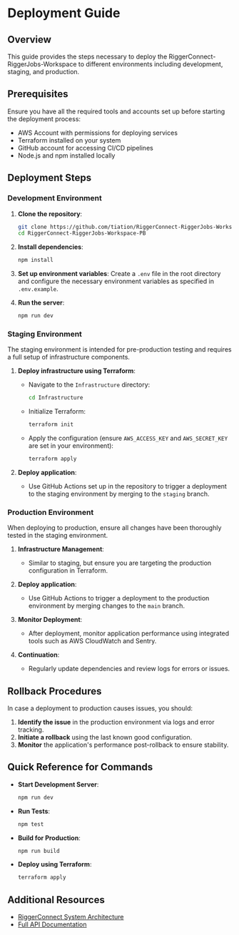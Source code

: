 # Deployment Guide

## Overview

This guide provides the steps necessary to deploy the RiggerConnect-RiggerJobs-Workspace to different environments including development, staging, and production.

## Prerequisites

Ensure you have all the required tools and accounts set up before starting the deployment process:

- AWS Account with permissions for deploying services
- Terraform installed on your system
- GitHub account for accessing CI/CD pipelines
- Node.js and npm installed locally

## Deployment Steps

### Development Environment

1. **Clone the repository**:
   ```bash
   git clone https://github.com/tiation/RiggerConnect-RiggerJobs-Workspace-PB.git
   cd RiggerConnect-RiggerJobs-Workspace-PB
   ```

2. **Install dependencies**:
   ```bash
   npm install
   ```

3. **Set up environment variables**:
   Create a `.env` file in the root directory and configure the necessary environment variables as specified in `.env.example`.
   
4. **Run the server**:
   ```bash
   npm run dev
   ```
   
### Staging Environment

The staging environment is intended for pre-production testing and requires a full setup of infrastructure components.

1. **Deploy infrastructure using Terraform**:
   - Navigate to the `Infrastructure` directory:
     ```bash
     cd Infrastructure
     ```
   - Initialize Terraform:
     ```bash
     terraform init
     ```
   - Apply the configuration (ensure `AWS_ACCESS_KEY` and `AWS_SECRET_KEY` are set in your environment):
     ```bash
     terraform apply
     ```

2. **Deploy application**:
   - Use GitHub Actions set up in the repository to trigger a deployment to the staging environment by merging to the `staging` branch.

### Production Environment

When deploying to production, ensure all changes have been thoroughly tested in the staging environment.

1. **Infrastructure Management**:
   - Similar to staging, but ensure you are targeting the production configuration in Terraform.

2. **Deploy application**:
   - Use GitHub Actions to trigger a deployment to the production environment by merging changes to the `main` branch.

3. **Monitor Deployment**:
   - After deployment, monitor application performance using integrated tools such as AWS CloudWatch and Sentry.

4. **Continuation**:
   - Regularly update dependencies and review logs for errors or issues.

## Rollback Procedures

In case a deployment to production causes issues, you should:

1. **Identify the issue** in the production environment via logs and error tracking.
2. **Initiate a rollback** using the last known good configuration.
3. **Monitor** the application's performance post-rollback to ensure stability.

## Quick Reference for Commands

- **Start Development Server**:
  ```bash
  npm run dev
  ```

- **Run Tests**:
  ```bash
  npm test
  ```

- **Build for Production**:
  ```bash
  npm run build
  ```

- **Deploy using Terraform**:
  ```bash
  terraform apply
  ```

## Additional Resources

- [RiggerConnect System Architecture](../architecture/README.md)
- [Full API Documentation](../api/README.md)
